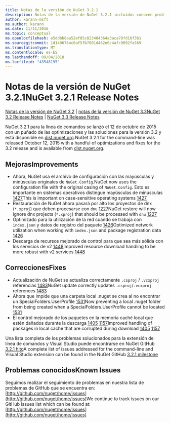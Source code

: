 ```yaml
---
title: Notas de la versión de NuGet 3.2.1
description: Notas de la versión de NuGet 3.2.1 incluidos conocen problemas, correcciones de errores, características agregadas y dcr.
author: karann-msft
ms.author: karann
ms.date: 11/11/2016
ms.topic: conceptual
ms.openlocfilehash: e5ddbb8aa52ef85c823404364a3aca79fd16f3b1
ms.sourcegitcommit: 1d1406764c6af5fb7801d462e0c4afc9092fa569
ms.translationtype: MT
ms.contentlocale: es-ES
ms.lasthandoff: 09/04/2018
ms.locfileid: "43548195"
---
```

# <a name="nuget-321-release-notes"></a><span data-ttu-id="53128-103">Notas de la versión de NuGet 3.2.1</span><span class="sxs-lookup"><span data-stu-id="53128-103">NuGet 3.2.1 Release Notes</span></span>

<span data-ttu-id="53128-104">[Notas de la versión de NuGet 3.2](../release-notes/nuget-3.2.md) | [notas de la versión de NuGet 3.3](../release-notes/nuget-3.3.md)</span><span class="sxs-lookup"><span data-stu-id="53128-104">[NuGet 3.2 Release Notes](../release-notes/nuget-3.2.md) | [NuGet 3.3 Release Notes](../release-notes/nuget-3.3.md)</span></span>

<span data-ttu-id="53128-105">NuGet 3.2.1 para la línea de comandos se lanzó el 12 de octubre de 2015 con un puñado de las optimizaciones y las soluciones para la versión 3.2 y está disponible en [dist.nuget.org](http://dist.nuget.org/index.html).</span><span class="sxs-lookup"><span data-stu-id="53128-105">NuGet 3.2.1 for the command-line was released October 12, 2015 with a handful of optimizations and fixes for the 3.2 release and is available from [dist.nuget.org](http://dist.nuget.org/index.html).</span></span>

## <a name="improvements"></a><span data-ttu-id="53128-106">Mejoras</span><span class="sxs-lookup"><span data-stu-id="53128-106">Improvements</span></span>

* <span data-ttu-id="53128-107">Ahora, NuGet usa el archivo de configuración con las mayúsculas y minúsculas originales de `NuGet.Config`.</span><span class="sxs-lookup"><span data-stu-id="53128-107">NuGet now uses the configuration file with the original casing of `NuGet.Config`.</span></span>  <span data-ttu-id="53128-108">Esto es importante en sistemas operativos distingue mayúsculas de minúsculas [1427](https://github.com/NuGet/Home/issues/1427)</span><span class="sxs-lookup"><span data-stu-id="53128-108">This is important on case-sensitive operating systems [1427](https://github.com/NuGet/Home/issues/1427)</span></span>
* <span data-ttu-id="53128-109">Restauración de NuGet ahora pasará por alto los proyectos de dnx (`*.xproj`) que deben procesarse con `dnu` [1227](https://github.com/NuGet/Home/issues/1227)</span><span class="sxs-lookup"><span data-stu-id="53128-109">NuGet restore will now ignore dnx projects (`*.xproj`) that should be processed with `dnu` [1227](https://github.com/NuGet/Home/issues/1227)</span></span>
* <span data-ttu-id="53128-110">Optimizado para la utilización de la red cuando se trabaja con `index.json` y datos de registro del paquete [1426](https://github.com/NuGet/Home/issues/1426)</span><span class="sxs-lookup"><span data-stu-id="53128-110">Optimized network utilization when working with `index.json` and package registration data [1426](https://github.com/NuGet/Home/issues/1426)</span></span>
* <span data-ttu-id="53128-111">Descarga de recursos mejorado de control para que sea más sólida con los servicios de v2 [1448](https://github.com/NuGet/Home/issues/1448)</span><span class="sxs-lookup"><span data-stu-id="53128-111">Improved resource download handling to be more robust with v2 services [1448](https://github.com/NuGet/Home/issues/1448)</span></span>

## <a name="fixes"></a><span data-ttu-id="53128-112">Correcciones</span><span class="sxs-lookup"><span data-stu-id="53128-112">Fixes</span></span>

* <span data-ttu-id="53128-113">Actualización de NuGet se actualiza correctamente `.csproj` / `.vcxproj` referencias [1483](https://github.com/NuGet/Home/issues/1483)</span><span class="sxs-lookup"><span data-stu-id="53128-113">NuGet update correctly updates `.csproj`/`.vcxproj` references [1483](https://github.com/NuGet/Home/issues/1483)</span></span>
* <span data-ttu-id="53128-114">Ahora que impide que una carpeta local .nuget se crea al no encontrar un SpecialFolders.UserProfile [1531](https://github.com/NuGet/Home/issues/1531)</span><span class="sxs-lookup"><span data-stu-id="53128-114">Now preventing a local .nuget folder from being created when a SpecialFolders.UserProfile cannot be located [1531](https://github.com/NuGet/Home/issues/1531)</span></span>
* <span data-ttu-id="53128-115">El control mejorado de los paquetes en la memoria caché local que estén dañados durante la descarga [1405](https://github.com/NuGet/Home/issues/1405) [1157](https://github.com/NuGet/Home/issues/1157)</span><span class="sxs-lookup"><span data-stu-id="53128-115">Improved handling of packages in local cache that are corrupted during download [1405](https://github.com/NuGet/Home/issues/1405) [1157](https://github.com/NuGet/Home/issues/1157)</span></span>

<span data-ttu-id="53128-116">Una lista completa de los problemas solucionados para la extensión de línea de comandos y Visual Studio puede encontrarse en NuGet GitHub [3.2.1 hito](https://github.com/NuGet/Home/issues?q=milestone%3A3.2.1+is%3Aclosed)</span><span class="sxs-lookup"><span data-stu-id="53128-116">A complete list of issues addressed for the command-line and Visual Studio extension can be found in the NuGet GitHub [3.2.1 milestone](https://github.com/NuGet/Home/issues?q=milestone%3A3.2.1+is%3Aclosed)</span></span>

## <a name="known-issues"></a><span data-ttu-id="53128-117">Problemas conocidos</span><span class="sxs-lookup"><span data-stu-id="53128-117">Known Issues</span></span>

<span data-ttu-id="53128-118">Seguimos realizar el seguimiento de problemas en nuestra lista de problemas de GitHub que se encuentra en: [http://github.com/nuget/home/issues](http://github.com/nuget/home/issues)</span><span class="sxs-lookup"><span data-stu-id="53128-118">We continue to track issues on our GitHub issues list which can be found at: [http://github.com/nuget/home/issues](http://github.com/nuget/home/issues)</span></span>